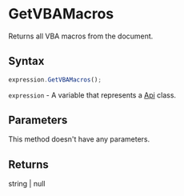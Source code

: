 # GetVBAMacros

Returns all VBA macros from the document.

## Syntax

```javascript
expression.GetVBAMacros();
```

`expression` - A variable that represents a [Api](Methods.md) class.

## Parameters

This method doesn't have any parameters.

## Returns

string \| null